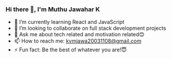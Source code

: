 ### Hi there 👋, I'm Muthu Jawahar K

- 🌱 I’m currently learning React and JavaScript
- 👯 I’m looking to collaborate on full stack development projects
- 💬 Ask me about tech related and motivation related😊
- 📫 How to reach me: kvmjawa20031108@gmail.com
- ⚡ Fun fact: Be the best of whatever you are!😇
